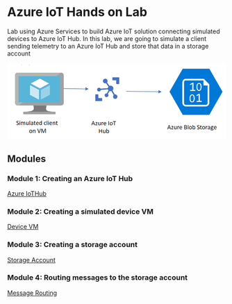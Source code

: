 # Azure IoT Hands on Lab
Lab using Azure Services to build Azure IoT solution connecting simulated devices to Azure IoT Hub.
In this lab, we are going to simulate a client sending telemetry to an Azure IoT Hub and store that data in a storage account

![Lab diagram](images/Lab.png "Header Image")

## Modules

### Module 1: Creating an Azure IoT Hub
[Azure IoTHub](iothub/README.md)

### Module 2: Creating a simulated device VM
[Device VM](device/README.md)

### Module 3: Creating a storage account
[Storage Account](storage/README.md)

### Module 4: Routing messages to the storage account
[Message Routing](routing/README.md)
